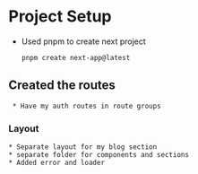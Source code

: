# Project Setup

   * Used pnpm to create next project
     ```
     pnpm create next-app@latest
     ```

## Created the routes
     * Have my auth routes in route groups
  
### Layout
    * Separate layout for my blog section
    * separate folder for components and sections
    * Added error and loader
    
